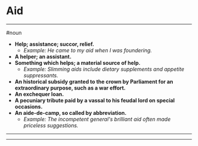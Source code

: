 # Aid
---
#noun
- **Help; assistance; succor, relief.**
	- _Example: He came to my aid when I was foundering._
- **A helper; an assistant.**
- **Something which helps; a material source of help.**
	- _Example: Slimming aids include dietary supplements and appetite suppressants._
- **An historical subsidy granted to the crown by Parliament for an extraordinary purpose, such as a war effort.**
- **An exchequer loan.**
- **A pecuniary tribute paid by a vassal to his feudal lord on special occasions.**
- **An aide-de-camp, so called by abbreviation.**
	- _Example: The incompetent general's brilliant aid often made priceless suggestions._
---
---
